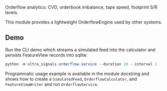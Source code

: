 Orderflow analytics: CVD, orderbook imbalance, tape speed, footprint S/R levels.

This module provides a lightweight OrderflowEngine used by other systems.

Demo
----

Run the CLI demo which streams a simulated feed into the calculator and persists FeatureView records into sqlite:

```powershell
python -m ultra_signals.orderflow.service --duration 10 --interval 1
```

Programmatic usage example is available in the module docstring and shows how to create a `SimulatedFeed`, `OrderflowCalculator`, and `FeatureViewWriter` and run `OrderflowService`.
